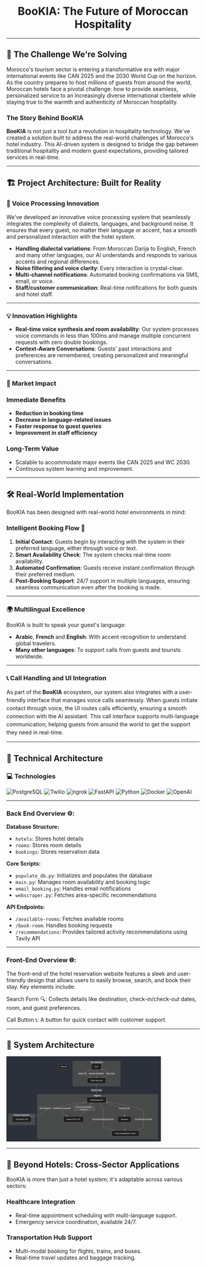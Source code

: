 <h1 style="text-align: center;">BooKIA: The Future of Moroccan Hospitality</h1>

---

## 🌟 The Challenge We're Solving  

Morocco's tourism sector is entering a transformative era with major international events like CAN 2025 and the 2030 World Cup on the horizon. As the country prepares to host millions of guests from around the world, Moroccan hotels face a pivotal challenge: how to provide seamless, personalized service to an increasingly diverse international clientele while staying true to the warmth and authenticity of Moroccan hospitality.  

### The Story Behind BooKIA  

**BooKIA** is not just a tool but a revolution in hospitality technology. We've created a solution built to address the real-world challenges of Morocco's hotel industry. This AI-driven system is designed to bridge the gap between traditional hospitality and modern guest expectations, providing tailored services in real-time.  

---

## 🏗️ Project Architecture: Built for Reality  

### 🔐 Voice Processing Innovation  
We've developed an innovative voice processing system that seamlessly integrates the complexity of dialects, languages, and background noise. It ensures that every guest, no matter their language or accent, has a smooth and personalized interaction with the hotel system.  

- **Handling dialectal variations**: From Moroccan Darija to English, French and many other languages, our AI understands and responds to various accents and regional differences.  
- **Noise filtering and voice clarity**: Every interaction is crystal-clear.
- **Multi-channel notifications**: Automated booking confirmations via SMS, email, or voice.  
- **Staff/customer communication**: Real-time notifications for both guests and hotel staff.  

---
### 💡 Innovation Highlights  
- **Real-time voice synthesis and room availability**: Our system processes voice commands in less than 100ms and manage multiple concurrent requests with zero double bookings.  
- **Context-Aware Conversations**: Guests' past interactions and preferences are remembered, creating personalized and meaningful conversations.  

---

### 🎯 Market Impact  

### Immediate Benefits  
- **Reduction in booking time**  
- **Decrease in language-related issues**  
- **Faster response to guest queries**  
- **Improvement in staff efficiency**  

### Long-Term Value  
- Scalable to accommodate major events like CAN 2025 and WC 2030.  
- Continuous system learning and improvement.  

---
## 🛠️ Real-World Implementation  

BooKIA has been designed with real-world hotel environments in mind:  

### Intelligent Booking Flow 🔁
1. **Initial Contact**: Guests begin by interacting with the system in their preferred language, either through voice or text.  
2. **Smart Availability Check**: The system checks real-time room availability.  
3. **Automated Confirmation**: Guests receive instant confirmation through their preferred medium.  
4. **Post-Booking Support**: 24/7 support in multiple languages, ensuring seamless communication even after the booking is made.  
---
### 🌍 Multilingual Excellence  

BooKIA is built to speak your guest's language:  

- **Arabic**, **French** and **English**: With accent recognition to understand global travelers.  
- **Many other languages**: To support calls from guests and tourists worldwide.

---

### 📞 Call Handling and UI Integration
<p style="font-size: 14px; line-height: 1.5;">As part of the <b>BooKIA</b> ecosystem, our system also integrates with a user-friendly interface that manages voice calls seamlessly. When guests initiate contact through voice, the UI routes calls efficiently, ensuring a smooth connection with the AI assistant. This call interface supports multi-language communication, helping guests from around the world to get the support they need in real-time.</p>

---
## 🔧 Technical Architecture  


### 💻 Technologies  
![PostgreSQL](https://img.shields.io/badge/PostgreSQL-316192?style=for-the-badge&logo=postgresql&logoColor=white) ![Twilio](https://img.shields.io/badge/Twilio-F22F46?style=for-the-badge&logo=twilio&logoColor=white) ![ngrok](https://img.shields.io/badge/ngrok-1F1F1F?style=for-the-badge&logo=ngrok&logoColor=white) ![FastAPI](https://img.shields.io/badge/FastAPI-005571?style=for-the-badge&logo=fastapi) ![Python](https://img.shields.io/badge/python-3670A0?style=for-the-badge&logo=python&logoColor=ffdd54) ![Docker](https://img.shields.io/badge/docker-2496ed?style=for-the-badge&logo=docker&logoColor=ffffff) ![OpenAI](https://img.shields.io/badge/OpenAI-000000?style=for-the-badge&logo=openai&logoColor=white)

---
###  Back End  Overview ⚙️:


**Database Structure:**  
- `hotels`: Stores hotel details  
- `rooms`: Stores room details  
- `bookings`: Stores reservation data  

**Core Scripts:**  
- `populate_db.py`: Initializes and populates the database  
- `main.py`: Manages room availability and booking logic  
- `email_booking.py`: Handles email notifications  
- `webscraper.py`: Fetches area-specific recommendations  

**API Endpoints:**  
- `/available-rooms`: Fetches available rooms  
- `/book-room`: Handles booking requests  
- `/recommendations`: Provides tailored activity recommendations using Tavily API 

---

### Front-End Overview 🌐:

The front-end of the hotel reservation website features a sleek and user-friendly design that allows users to easily browse, search, and book their stay. Key elements include:

Search Form 🔍: Collects details like destination, check-in/check-out dates, room, and guest preferences.

Call Button 📞: A button for quick contact with customer support.

---

## 📐 System Architecture  


<img src="./assets/system_arch.png" alt="System Architecture" style="max-width: 80%; height: auto;">

---
## 🚀 Beyond Hotels: Cross-Sector Applications  

BooKIA is more than just a hotel system; it's adaptable across various sectors:  

### Healthcare Integration  
- Real-time appointment scheduling with multi-language support.  
- Emergency service coordination, available 24/7.  

### Transportation Hub Support  
- Multi-modal booking for flights, trains, and buses.  
- Real-time travel updates and baggage tracking.  


